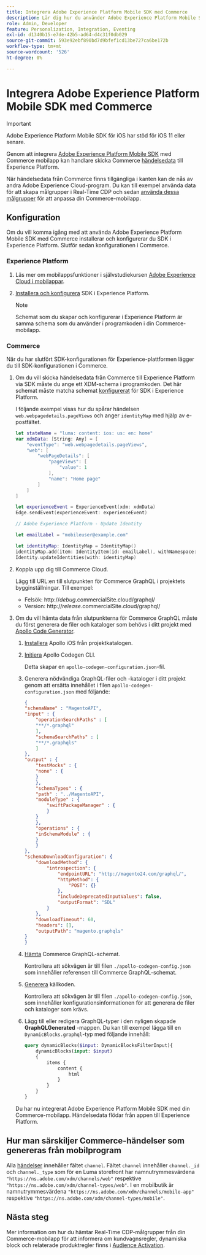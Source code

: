 ```yaml
---
title: Integrera Adobe Experience Platform Mobile SDK med Commerce
description: Lär dig hur du använder Adobe Experience Platform Mobile SDK tillsammans med din headless eller anpassade Commerce-butik.
role: Admin, Developer
feature: Personalization, Integration, Eventing
exl-id: d1340b15-e7de-42b5-ad64-d4c31f0db029
source-git-commit: 593e92ebf890bd7d9bfef1cd13be727ca6be172b
workflow-type: tm+mt
source-wordcount: '526'
ht-degree: 0%

---
```


# Integrera Adobe Experience Platform Mobile SDK med Commerce

>[!IMPORTANT]
>
>Adobe Experience Platform Mobile SDK för iOS har stöd för iOS 11 eller senare.

Genom att integrera [Adobe Experience Platform Mobile SDK](https://developer.adobe.com/client-sdks/home/) med Commerce mobilapp kan handlare skicka Commerce [händelsedata](events.md) till Experience Platform.

När händelsedata från Commerce finns tillgängliga i kanten kan de nås av andra Adobe Experience Cloud-program. Du kan till exempel använda data för att skapa målgrupper i Real-Time CDP och sedan [använda dessa målgrupper](https://experienceleague.adobe.com/docs/commerce-admin/customers/audience-activation.html) för att anpassa din Commerce-mobilapp.

## Konfiguration

Om du vill komma igång med att använda Adobe Experience Platform Mobile SDK med Commerce installerar och konfigurerar du SDK i Experience Platform. Slutför sedan konfigurationen i Commerce.

### Experience Platform

1. Läs mer om mobilappsfunktioner i självstudiekursen [Adobe Experience Cloud i mobilappar](https://experienceleague.adobe.com/docs/platform-learn/implement-mobile-sdk/overview.html).

1. [Installera och konfigurera](https://developer.adobe.com/client-sdks/documentation/getting-started/) SDK i Experience Platform.

   >[!NOTE]
   >
   >Schemat som du skapar och konfigurerar i Experience Platform är samma schema som du använder i programkoden i din Commerce-mobilapp.

### Commerce

När du har slutfört SDK-konfigurationen för Experience-plattformen lägger du till SDK-konfigurationen i Commerce.

1. Om du vill skicka händelsedata från Commerce till Experience Platform via SDK måste du ange ett XDM-schema i programkoden. Det här schemat måste matcha schemat [konfigurerat](https://developer.adobe.com/client-sdks/home/getting-started/set-up-schemas-and-datasets/) för SDK i Experience Platform.

   I följande exempel visas hur du spårar händelsen `web.webpagedetails.pageViews` och anger `identityMap` med hjälp av e-postfältet.

   ```swift
   let stateName = "luma: content: ios: us: en: home"
   var xdmData: [String: Any] = [
       "eventType": "web.webpagedetails.pageViews",
       "web": [
           "webPageDetails": [
               "pageViews": [
                   "value": 1
               ],
               "name": "Home page"
           ]
       ]
   ]
   
   let experienceEvent = ExperienceEvent(xdm: xdmData)
   Edge.sendEvent(experienceEvent: experienceEvent)
   
   // Adobe Experience Platform - Update Identity
   
   let emailLabel = "mobileuser@example.com"
   
   let identityMap: IdentityMap = IdentityMap()
   identityMap.add(item: IdentityItem(id: emailLabel), withNamespace: "Email")
   Identity.updateIdentities(with: identityMap)
   ```

1. Koppla upp dig till Commerce Cloud.

   Lägg till URL:en till slutpunkten för Commerce GraphQL i projektets bygginställningar. Till exempel:

   - Felsök: http://_debug_.commercialSite.cloud/graphql/
   - Version: http://_release_.commercialSite.cloud/graphql/

1. Om du vill hämta data från slutpunkterna för Commerce GraphQL måste du först generera de filer och kataloger som behövs i ditt projekt med [Apollo Code Generator](https://www.apollographql.com/docs/ios/).

   1. [Installera](https://www.apollographql.com/docs/ios/get-started#1-install-the-apollo-frameworks) Apollo iOS från projektkatalogen.

   1. [Initiera](https://www.apollographql.com/docs/ios/code-generation/codegen-cli/#initialize) Apollo Codegen CLI.

      Detta skapar en `apollo-codegen-configuration.json`-fil.

   1. Generera nödvändiga GraphQL-filer och -kataloger i ditt projekt genom att ersätta innehållet i filen `apollo-codegen-configuration.json` med följande:

      ```json
      {
      "schemaName" : "MagentoAPI",
      "input" : {
          "operationSearchPaths" : [
          "**/*.graphql"
          ],
          "schemaSearchPaths" : [
          "**/*.graphqls"
          ]
      },
      "output" : {
          "testMocks" : {
          "none" : {
          }
          },
          "schemaTypes" : {
          "path" : "../MagentoAPI",
          "moduleType" : {
              "swiftPackageManager" : {
              }
          }
          },
          "operations" : {
          "inSchemaModule" : {
          }
          }
      },
      "schemaDownloadConfiguration": {
          "downloadMethod": {
              "introspection": {
                  "endpointURL": "http://magento24.com/graphql/",
                  "httpMethod": {
                      "POST": {}
                  },
                  "includeDeprecatedInputValues": false,
                  "outputFormat": "SDL"
              }
          },
          "downloadTimeout": 60,
          "headers": [],
          "outputPath": "magento.graphqls"
      }
      }
      ```

   1. [Hämta](https://www.apollographql.com/docs/ios/code-generation/codegen-cli/#fetch-schema) Commerce GraphQL-schemat.

      Kontrollera att sökvägen är till filen `./apollo-codegen-config.json` som innehåller referensen till Commerce GraphQL-schemat.

   1. [Generera](https://www.apollographql.com/docs/ios/code-generation/codegen-cli/#generate) källkoden.

      Kontrollera att sökvägen är till filen `./apollo-codegen-config.json`, som innehåller konfigurationsinformationen för att generera de filer och kataloger som krävs.

   1. Lägg till eller redigera GraphQL-typer i den nyligen skapade **GraphQLGenerated** -mappen. Du kan till exempel lägga till en `DynamicBlocks.graphql`-typ med följande innehåll:

      ```graphql
      query dynamicBlocks($input: DynamicBlocksFilterInput){
          dynamicBlocks(input: $input)
          {
              items {
                  content {
                      html
                  }
              }
          }
      }
      ```

   Du har nu integrerat Adobe Experience Platform Mobile SDK med din Commerce-mobilapp. Händelsedata flödar från appen till Experience Platform.

## Hur man särskiljer Commerce-händelser som genereras från mobilprogram

Alla [händelser](events.md) innehåller fältet `channel`. Fältet `channel` innehåller `channel._id` och `channel._type` som för en Luma storefront har namnutrymmesvärdena `"https://ns.adobe.com/xdm/channels/web"` respektive `"https://ns.adobe.com/xdm/channel-types/web"`. I en mobilbutik är namnutrymmesvärdena `"https://ns.adobe.com/xdm/channels/mobile-app"` respektive `"https://ns.adobe.com/xdm/channel-types/mobile"`.

## Nästa steg

Mer information om hur du hämtar Real-Time CDP-målgrupper från din Commerce-mobilapp för att informera om kundvagnsregler, dynamiska block och relaterade produktregler finns i [Audience Activation](https://experienceleague.adobe.com/docs/commerce-admin/customers/audience-activation.html#retrieve-audiences-using-the-adobe-experience-platform-mobile-sdk).
